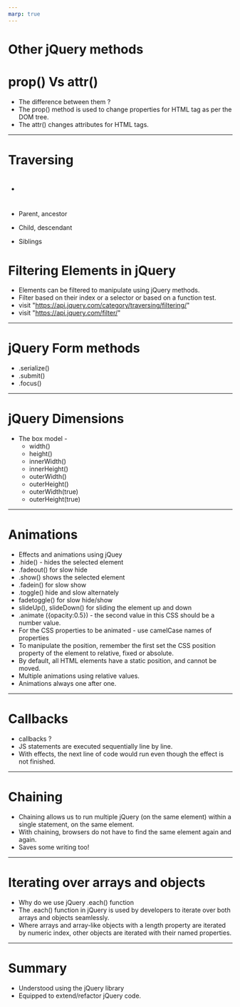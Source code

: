 ```yaml
---
marp: true
--- 
```


#  Other jQuery methods

#  prop() Vs attr()

+  The difference between them ?
+ The prop() method is used to change properties for HTML tag as 
  per the DOM tree.
+ The attr() changes attributes
  for HTML tags.

---

#      Traversing

+   <html>
        <head>
            <title></title>
            <meta> 
        </head>
        <body>
            <h1></h1>
            <p id="">
            </p>
        </body>
    </html>

+  Parent, ancestor
+ Child, descendant
+ Siblings

#       Filtering Elements in jQuery

+  Elements can be filtered to 
   manipulate using jQuery methods.
+ Filter based on their index or a 
  selector or based on a function test.
+ visit "https://api.jquery.com/category/traversing/filtering/"
+ visit "https://api.jquery.com/filter/"

---

#     jQuery Form methods

+ .serialize()
+ .submit()
+ .focus()

---

#    jQuery Dimensions

+ The box model -
    +  width()
    + height()
    + innerWidth()
    + innerHeight()
    + outerWidth()
    + outerHeight()
    + outerWidth(true)
    + outerHeight(true)

---

#     Animations

+  Effects and animations using jQuey
  + .hide() - hides the selected element
  + .fadeout() for slow hide
  + .show() shows the selected element
  + .fadein() for slow show
  + .toggle() hide and slow alternately
  + fadetoggle() for slow hide/show
  + slideUp(), slideDown() for sliding the element up and down
  + .animate ({opacity:0.5}) - the second value in this CSS should be a number value.
+ For the CSS properties to be animated - use camelCase names of properties
+ To manipulate the position, 
  remember the first set the CSS position property of the element to relative, fixed or absolute.
+ By default, all HTML elements have a static position, and cannot be moved.
+ Multiple animations using relative values.
+ Animations always one after one.

----

#   Callbacks

+ callbacks ?
+ JS statements are executed sequentially line by line.
+ With effects, the next line of code would run even though the effect is not finished.

---

#      Chaining

+ Chaining allows us to run multiple jQuery (on the same element) within a single statement,
  on the same element.
+ With chaining, browsers do not have to find the same element again and again.
+ Saves some writing too!

---

#   Iterating over arrays and objects

+ Why do we use jQuery .each() function
+ The .each() function in jQuery
  is used by developers to iterate over both arrays and objects seamlessly.
+ Where arrays and array-like objects with a length property are 
  iterated by numeric index, other
  objects are iterated with their 
  named properties.

----

#     Summary

+ Understood using the jQuery library
+ Equipped to extend/refactor jQuery code.